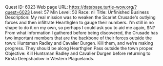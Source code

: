 Quest ID: 6023
Web page URL: https://database.turtle-wow.org/?quest=6023
Level: 57
Min Level: 50
Race: nil
Title: Unfinished Business
Description: My real mission was to weaken the Scarlet Crusade's outlying forces and then infiltrate Hearthglen to gauge their numbers. I'm still in no shape to do it on my own, so perhaps I could ask you to aid me again, $N? From what information I gathered before being discovered, the Crusade has two important members that are the backbone of their forces outside the town: Huntsman Radley and Cavalier Durgen. Kill them, and we're making progress. They should be along Hearthglen Pass outside the town proper.
Objective: Kill Huntsman Radley and Cavalier Durgen before returning to Kirsta Deepshadow in Western Plaguelands.
